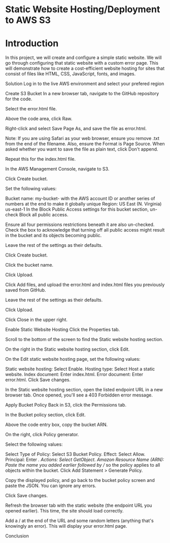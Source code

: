 # Static Website Hosting/Deployment to AWS S3

# Introduction
In this project, we will create and configure a simple static website. We will go through configuring that static website with a custom error page. This will demonstrate how to create a cost-efficient website hosting for sites that consist of files like HTML, CSS, JavaScript, fonts, and images.

Solution
Log in to the live AWS environment and select your prefered region

Create S3 Bucket
In a new browser tab, navigate to the GitHub repository for the code.

Select the error.html file.

Above the code area, click Raw.

Right-click and select Save Page As, and save the file as error.html.

Note: If you are using Safari as your web browser, ensure you remove .txt from the end of the filename. Also, ensure the Format is Page Source. When asked whether you want to save the file as plain text, click Don't append.

Repeat this for the index.html file.

In the AWS Management Console, navigate to S3.

Click Create bucket.

Set the following values:

Bucket name: my-bucket- with the AWS account ID or another series of numbers at the end to make it globally unique
Region: US East (N. Virginia) us-east-1
In the Block Public Access settings for this bucket section, un-check Block all public access.

Ensure all four permissions restrictions beneath it are also un-checked.
Check the box to acknowledge that turning off all public access might result in the bucket and its objects becoming public.

Leave the rest of the settings as their defaults.

Click Create bucket.

Click the bucket name.

Click Upload.

Click Add files, and upload the error.html and index.html files you previously saved from GitHub.

Leave the rest of the settings as their defaults.

Click Upload.

Click Close in the upper right.

Enable Static Website Hosting
Click the Properties tab.

Scroll to the bottom of the screen to find the Static website hosting section.

On the right in the Static website hosting section, click Edit.

On the Edit static website hosting page, set the following values:

Static website hosting: Select Enable.
Hosting type: Select Host a static website.
Index document: Enter index.html.
Error document: Enter error.html.
Click Save changes.

In the Static website hosting section, open the listed endpoint URL in a new browser tab. Once opened, you'll see a 403 Forbidden error message.

Apply Bucket Policy
Back in S3, click the Permissions tab.

In the Bucket policy section, click Edit.

Above the code entry box, copy the bucket ARN.

On the right, click Policy generator.

Select the following values:

Select Type of Policy: Select S3 Bucket Policy.
Effect: Select Allow.
Principal: Enter *.
Actions: Select GetObject.
Amazon Resource Name (ARN): Paste the name you added earlier followed by /* so the policy applies to all objects within the bucket.
Click Add Statement > Generate Policy.

Copy the displayed policy, and go back to the bucket policy screen and paste the JSON. You can ignore any errors.

Click Save changes.

Refresh the browser tab with the static website (the endpoint URL you opened earlier). This time, the site should load correctly.

Add a / at the end of the URL and some random letters (anything that's knowingly an error). This will display your error.html page.

Conclusion
